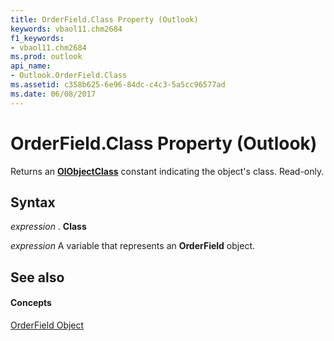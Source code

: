 ```yaml
---
title: OrderField.Class Property (Outlook)
keywords: vbaol11.chm2684
f1_keywords:
- vbaol11.chm2684
ms.prod: outlook
api_name:
- Outlook.OrderField.Class
ms.assetid: c358b625-6e96-84dc-c4c3-5a5cc96577ad
ms.date: 06/08/2017
---
```



# OrderField.Class Property (Outlook)

Returns an **[OlObjectClass](olobjectclass-enumeration-outlook.md)** constant indicating the object's class. Read-only.


## Syntax

 _expression_ . **Class**

 _expression_ A variable that represents an **OrderField** object.


## See also


#### Concepts


[OrderField Object](orderfield-object-outlook.md)

